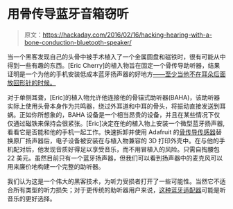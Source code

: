 # 用骨传导蓝牙音箱窃听

> 原文：<https://hackaday.com/2016/02/16/hacking-hearing-with-a-bone-conduction-bluetooth-speaker/>

当一个黑客发现自己的头骨中被手术植入了一个金属圆盘和磁铁时，很有可能从中得到一些有趣的东西。[Eric Cherry]的植入物旨在固定一个骨传导助听器，结果证明是一个为他的手机安装低成本蓝牙扬声器的好地方[——至少当他不在耳朵后面放回形针的时候。](http://www.thingiverse.com/thing:1341060)

对于单侧耳聋，[Eric]的植入物允许他连接他的骨锚式助听器(BAHA)，该助听器实际上使用头骨本身作为共鸣器，绕过外耳道和中耳的骨头，将振动直接发送到耳蜗。正如你所想象的，BAHA 设备是一个相当昂贵的设备，并且在某些情况下仅仅通过磁铁来保持会很紧张。[Eric]决定在他的植入物上安装一个微型蓝牙扬声器,看看它是否能和他的手机一起工作。快速拆卸并使用 Adafruit 的[骨传导传感器](https://www.adafruit.com/products/1674)替换原厂扬声器后，电子设备被安装在与植入物兼容的 3D 打印外壳中。在与他的手机配对后，他发现音质好得足以享受音乐，而不用冒植入的风险。只需自掏腰包 22 美元。虽然目前只有一个蓝牙扬声器，但我们可以看到扬声器中的麦克风可以用来廉价地构建一个完整的助听器。

我们认为这是一个伟大的黑客技术，为听力受损者打开了一些可能性。当然它不适合所有类型的听力损失；对于更传统的助听器用户来说，[这种蓝牙适配器](http://hackaday.com/2014/06/08/bluetooth-headphones-for-hearing-aids/)可能是听音乐的更好选择。